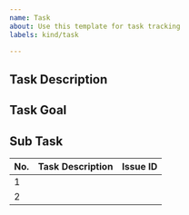 ```yaml
---
name: Task
about: Use this template for task tracking
labels: kind/task

---
```


## Task Description


## Task Goal

## Sub Task
| No. | Task Description | Issue ID |
| --- | ---------------- | -------- |
| 1   |                  |          |
| 2   |                  |          |


